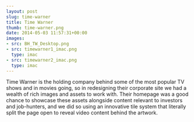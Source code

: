```yaml
---
layout: post
slug: time-warner
title: Time Warner
thumb: time-warner.png
date: 2014-05-03 11:57:31+00:00
images:
- src: BH_TW_Desktop.png
- src: timewarner1_imac.png
  type: imac
- src: timewarner2_imac.png
  type: imac
---
```


Time Warner is the holding company behind some of the most popular TV shows and in movies going, so in redesigning their corporate site we had a wealth of rich images and assets to work with. Their homepage was a good chance to showcase these assets alongside content relevant to investors and job-hunters, and we did so using an innovative tile system that literally split the page open to reveal video content behind the artwork.
